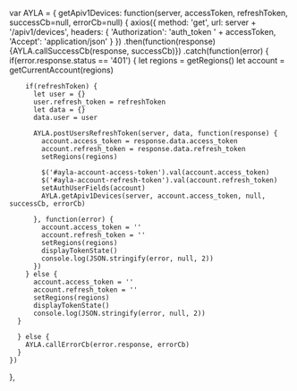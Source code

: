 var AYLA = {
  getApiv1Devices: function(server, accessToken, refreshToken, successCb=null, errorCb=null) {
    axios({
      method: 'get',
      url: server + '/apiv1/devices',
      headers: {
        'Authorization': 'auth_token ' + accessToken,
        'Accept': 'application/json'
      }
    })
    .then(function(response) {AYLA.callSuccessCb(response, successCb)})
    .catch(function(error) {
      if(error.response.status == '401') {
        let regions = getRegions()
        let account = getCurrentAccount(regions)

        if(refreshToken) {
          let user = {}
          user.refresh_token = refreshToken
          let data = {}
          data.user = user
        
          AYLA.postUsersRefreshToken(server, data, function(response) {
            account.access_token = response.data.access_token
            account.refresh_token = response.data.refresh_token
            setRegions(regions)
        
            $('#ayla-account-access-token').val(account.access_token)
            $('#ayla-account-refresh-token').val(account.refresh_token)
            setAuthUserFields(account)
            AYLA.getApiv1Devices(server, account.access_token, null, successCb, errorCb)
  
          }, function(error) {
            account.access_token = ''
            account.refresh_token = ''
            setRegions(regions)
            displayTokenState()
            console.log(JSON.stringify(error, null, 2))
          })
        } else {
          account.access_token = ''
          account.refresh_token = ''
          setRegions(regions)
          displayTokenState()
          console.log(JSON.stringify(error, null, 2))
      }

      } else {
        AYLA.callErrorCb(error.response, errorCb)
      }
    })
  },